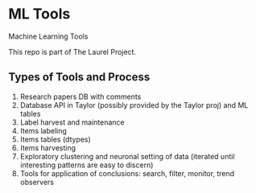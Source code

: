 # ML Tools
Machine Learning Tools

This repo is part of The Laurel Project.

## Types of Tools and Process

1. Research papers DB with comments
1. Database API in Taylor (possibly provided by the Taylor proj) and ML tables
1. Label harvest and maintenance
1. Items labeling
1. Items tables (dtypes)
1. Items harvesting
1. Exploratory clustering and neuronal setting of data (iterated until interesting patterns are easy to discern)
1. Tools for application of conclusions: search, filter, monitor, trend observers

